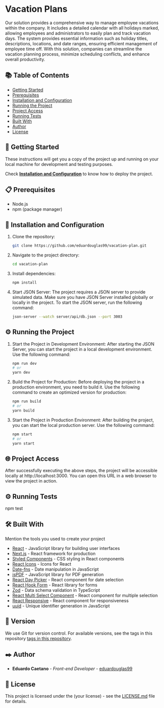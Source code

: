 # Vacation Plans

Our solution provides a comprehensive way to manage employee vacations within the company. It includes a detailed calendar with all holidays marked, allowing employees and administrators to easily plan and track vacation days. The system provides essential information such as holiday titles, descriptions, locations, and date ranges, ensuring efficient management of employee time off. With this solution, companies can streamline the vacation planning process, minimize scheduling conflicts, and enhance overall productivity.

## 📚 Table of Contents

* [Getting Started](#-getting-started)
* [Prerequisites](#-prerequisites)
* [Installation and Configuration](#-installation-and-configuration)
* [Running the Project](#-running-the-project)
* [Project Access](#-project-access)
* [Running Tests](#-running-tests)
* [Built With](#-built-with)
* [Author](#-author)
* [License](#-license)

## 🚀 Getting Started

These instructions will get you a copy of the project up and running on your local machine for development and testing purposes.

Check **[Installation and Configuration](#-installation-and-configuration)** to know how to deploy the project.

## 📋 Prerequisites

- Node.js
- npm (package manager)

## 🔧 Installation and Configuration

1. Clone the repository:
   ```bash
   git clone https://github.com/eduardouglas99/vacation-plan.git

2. Navigate to the project directory:
   ```bash
   cd vacation-plan

3. Install dependencies:
   ```bash
   npm install

4. Start JSON Server:
   The project requires a JSON server to provide simulated data. Make sure you have JSON Server installed globally or locally in the project. To start the JSON server, run the following command:
   ```bash
   json-server --watch server/api/db.json --port 3003

## ⚙️ Running the Project

1. Start the Project in Development Environment:
   After starting the JSON Server, you can start the project in a local development environment. Use the following command:
   ```bash
   npm run dev
   # or
   yarn dev

2. Build the Project for Production:
   Before deploying the project in a production environment, you need to build it. Use the following command to create an optimized version for production:
   ```bash
   npm run build
   # or
   yarn build

3. Start the Project in Production Environment:
   After building the project, you can start the local production server. Use the following command:
   ```bash
   npm start
   # or
   yarn start

## 🌐 Project Access

After successfully executing the above steps, the project will be accessible locally at http://localhost:3000. You can open this URL in a web browser to view the project in action.

## ⚙️ Running Tests

npm test

## 🛠️ Built With

Mention the tools you used to create your project

- [React](https://reactjs.org/) - JavaScript library for building user interfaces
- [Next.js](https://nextjs.org/) - React framework for production
- [Styled Components](https://styled-components.com/) - CSS styling in React components
- [React Icons](https://react-icons.github.io/react-icons/) - Icons for React
- [Date-fns](https://date-fns.org/) - Date manipulation in JavaScript
- [jsPDF](https://github.com/MrRio/jsPDF) - JavaScript library for PDF generation
- [React Day Picker](https://react-day-picker.js.org/) - React component for date selection
- [React Hook Form](https://react-hook-form.com/) - React library for forms
- [Zod](https://github.com/colinhacks/zod) - Data schema validation in TypeScript
- [React Multi Select Component](https://www.npmjs.com/package/react-multi-select-component) - React component for multiple selection
- [React Responsive](https://www.npmjs.com/package/react-responsive) - React component for responsiveness
- [uuid](https://www.npmjs.com/package/uuid) - Unique identifier generation in JavaScript

## 📌 Version

We use Git for version control. For available versions, see the tags in this repository [tags in this repository](https://github.com/eduardouglas99/vacation-plan.git). 

## ✒️ Author

* **Eduardo Caetano** - *Front-end Developer* - [eduardouglas99](https://github.com/eduardouglas99)

## 📄 License

This project is licensed under the (your license) - see the [LICENSE.md](https://github.com/usuario/projeto/licenca) file for details.